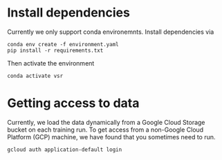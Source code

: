# Install dependencies

Currently we only support conda environemnts. Install dependencies via

```
conda env create -f environment.yaml
pip install -r requirements.txt
```

Then activate the environment
```
conda activate vsr
```

# Getting access to data

Currently, we load the data dynamically from a Google Cloud Storage bucket on each training run. To get access from a non-Google Cloud Platform (GCP) machine, we have found that you sometimes need to run.

```
gcloud auth application-default login
```

